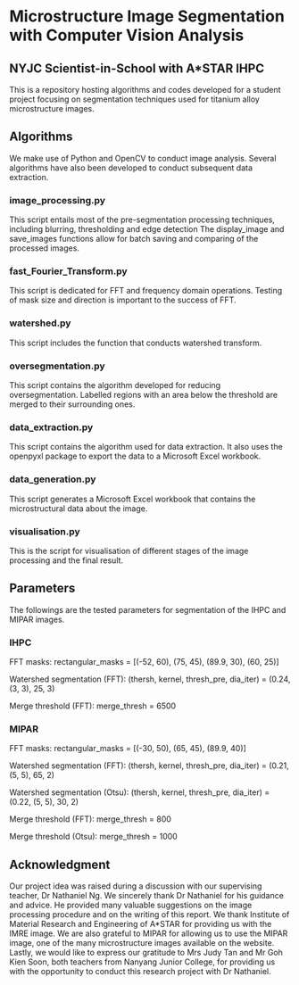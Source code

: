 # Microstructure Image Segmentation with Computer Vision Analysis

## NYJC Scientist-in-School with A*STAR IHPC

This is a repository hosting algorithms and codes developed for a student project focusing on segmentation techniques used for titanium alloy microstructure images.

## Algorithms

We make use of Python and OpenCV to conduct image analysis. Several algorithms have also been developed to conduct subsequent data extraction.

### image_processing.py

This script entails most of the pre-segmentation processing techniques, including blurring, thresholding and edge detection The display_image and save_images functions allow for batch saving and comparing of the processed images.

### fast_Fourier_Transform.py

This script is dedicated for FFT and frequency domain operations. Testing of mask size and direction is important to the success of FFT.

### watershed</span>.py

This script includes the function that conducts watershed transform.

### oversegmentation</span>.py

This script contains the algorithm developed for reducing oversegmentation.
Labelled regions with an area below the threshold are merged to their surrounding ones.

### data_extraction.py

This script contains the algorithm used for data extraction.
It also uses the openpyxl package to export the data to a Microsoft Excel workbook.

### data_generation.py

This script generates a Microsoft Excel workbook that contains the microstructural data about the image.

### visualisation</span>.py

This is the script for visualisation of different stages of the image processing and the final result.

## Parameters

The followings are the tested parameters for segmentation of the IHPC and MIPAR images.

### IHPC

FFT masks: rectangular_masks = [(-52, 60), (75, 45), (89.9, 30), (60, 25)]

Watershed segmentation (FFT): (thersh, kernel, thresh_pre, dia_iter) = (0.24, (3, 3), 25, 3)

Merge threshold (FFT): merge_thresh = 6500

### MIPAR

FFT masks: rectangular_masks = [(-30, 50), (65, 45), (89.9, 40)]

Watershed segmentation (FFT): (thersh, kernel, thresh_pre, dia_iter) = (0.21, (5, 5), 65, 2)

Watershed segmentation (Otsu): (thersh, kernel, thresh_pre, dia_iter) = (0.22, (5, 5), 30, 2)

Merge threshold (FFT): merge_thresh = 800

Merge threshold (Otsu): merge_thresh = 1000

## Acknowledgment

Our project idea was raised during a discussion with our supervising teacher, Dr Nathaniel Ng. We sincerely thank Dr Nathaniel for his guidance and advice. He provided many valuable suggestions on the image processing procedure and on the writing of this report. We thank Institute of Material Research and Engineering of A*STAR for providing us with the IMRE image. We are also grateful to MIPAR for allowing us to use the MIPAR image, one of the many microstructure images available on the website. Lastly, we would like to express our gratitude to Mrs Judy Tan and Mr Goh Kien Soon, both teachers from Nanyang Junior College, for providing us with the opportunity to conduct this research project with Dr Nathaniel.
